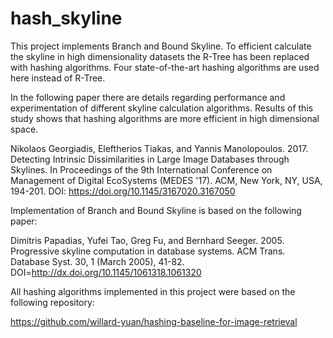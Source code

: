 # hash_skyline
This project implements Branch and Bound Skyline.
To efficient calculate the skyline in high dimensionality datasets
the R-Tree has been replaced with hashing algorithms. 
Four state-of-the-art hashing algorithms are used here instead of R-Tree.

In the following paper there are details regarding performance
and experimentation of different skyline calculation algorithms.
Results of this study shows that hashing algorithms are more efficient 
in high dimensional space.

Nikolaos Georgiadis, Eleftherios Tiakas, and Yannis Manolopoulos. 2017. 
Detecting Intrinsic Dissimilarities in Large Image Databases through Skylines. 
In Proceedings of the 9th International Conference on Management of Digital EcoSystems (MEDES '17). 
ACM, New York, NY, USA, 194-201. DOI: https://doi.org/10.1145/3167020.3167050

Implementation of Branch and Bound Skyline is based on the following paper:

Dimitris Papadias, Yufei Tao, Greg Fu, and Bernhard Seeger. 2005. 
Progressive skyline computation in database systems. 
ACM Trans. Database Syst. 30, 1 (March 2005), 41-82. 
DOI=http://dx.doi.org/10.1145/1061318.1061320

All hashing algorithms implemented in this project 
were based on the following repository:

https://github.com/willard-yuan/hashing-baseline-for-image-retrieval
